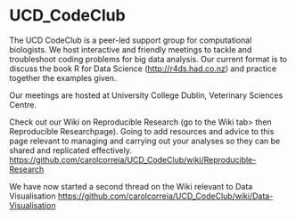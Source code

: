 # UCD_CodeClub
The UCD CodeClub is a peer-led support group for computational biologists. We host interactive and friendly meetings to tackle and troubleshoot coding problems for big data analysis. Our current format is to discuss the book R for Data Science (http://r4ds.had.co.nz) and practice together the examples given.

Our meetings are hosted at University College Dublin, Veterinary Sciences Centre.

Check out our Wiki on Reproducible Research (go to the Wiki tab> then Reproducible Researchpage).
Going to add resources and advice to this page relevant to managing and carrying out your analyses so they can be shared and replicated effectively.
https://github.com/carolcorreia/UCD_CodeClub/wiki/Reproducible-Research

We have now started a second thread on the Wiki relevant to Data Visualisation 
https://github.com/carolcorreia/UCD_CodeClub/wiki/Data-Visualisation
